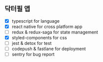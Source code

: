 ## 닥터필 앱

- [x] typescript for language
- [x] react native for cross platform app
- [ ] redux & redux-saga for state management
- [x] styled-components for css
- [ ] jest & detox for test
- [ ] codepush & fastlane for deployment
- [ ] sentry for bug report
